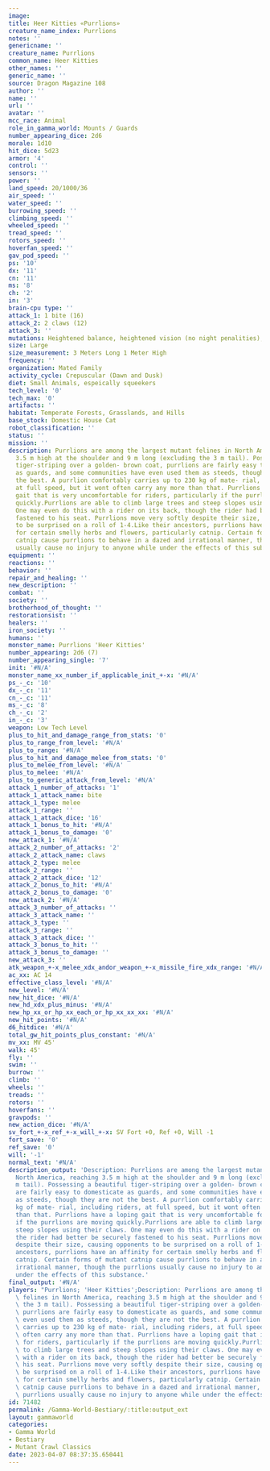 ```yaml
---
image:
title: Heer Kitties «Purrlions»
creature_name_index: Purrlions
notes: ''
genericname: ''
creature_name: Purrlions
common_name: Heer Kitties
other_names: ''
generic_name: ''
source: Dragon Magazine 108
author: ''
name: ''
url: ''
avatar: ''
mcc_race: Animal
role_in_gamma_world: Mounts / Guards
number_appearing_dice: 2d6
morale: 1d10
hit_dice: 5d23
armor: '4'
control: ''
sensors: ''
power: ''
land_speed: 20/1000/36
air_speed: ''
water_speed: ''
burrowing_speed: ''
climbing_speed: ''
wheeled_speed: ''
tread_speed: ''
rotors_speed: ''
hoverfan_speed: ''
gav_pod_speed: ''
ps: '10'
dx: '11'
cn: '11'
ms: '8'
ch: '2'
in: '3'
brain-cpu type: ''
attack_1: 1 bite (16)
attack_2: 2 claws (12)
attack_3: ''
mutations: Heightened balance, heightened vision (no night penalities), and taller
size: Large
size_measurement: 3 Meters Long 1 Meter High
frequency: ''
organization: Mated Family
activity_cycle: Crepuscular (Dawn and Dusk)
diet: Small Animals, espeically squeekers
tech_level: '0'
tech_max: '0'
artifacts: ''
habitat: Temperate Forests, Grasslands, and Hills
base_stock: Domestic House Cat
robot_classification: ''
status: ''
mission: ''
description: Purrlions are among the largest mutant felines in North America, reaching
  3.5 m high at the shoulder and 9 m long (excluding the 3 m tail). Possessing a beautiful
  tiger-striping over a golden- brown coat, purrlions are fairly easy to domesticate
  as guards, and some communities have even used them as steeds, though they are not
  the best. A purrlion comfortably carries up to 230 kg of mate- rial, including riders,
  at full speed, but it wont often carry any more than that. Purrlions have a loping
  gait that is very uncomfortable for riders, particularly if the purrlions are moving
  quickly.Purrlions are able to climb large trees and steep slopes using their claws.
  One may even do this with a rider on its back, though the rider had better be securely
  fastened to his seat. Purrlions move very softly despite their size, causing opponents
  to be surprised on a roll of 1-4.Like their ancestors, purrlions have an affinity
  for certain smelly herbs and flowers, particularly catnip. Certain forms of mutant
  catnip cause purrlions to behave in a dazed and irrational manner, though the purrlions
  usually cause no injury to anyone while under the effects of this substance.
equipment: ''
reactions: ''
behavior: ''
repair_and_healing: ''
new_description: ''
combat: ''
society: ''
brotherhood_of_thought: ''
restorationsist: ''
healers: ''
iron_society: ''
humans: ''
monster_name: Purrlions 'Heer Kitties'
number_appearing: 2d6 (7)
number_appearing_single: '7'
init: '#N/A'
monster_name_xx_number_if_applicable_init_+-x: '#N/A'
ps_-_c: '10'
dx_-_c: '11'
cn_-_c: '11'
ms_-_c: '8'
ch_-_c: '2'
in_-_c: '3'
weapon: Low Tech Level
plus_to_hit_and_damage_range_from_stats: '0'
plus_to_range_from_level: '#N/A'
plus_to_range: '#N/A'
plus_to_hit_and_damage_melee_from_stats: '0'
plus_to_melee_from_level: '#N/A'
plus_to_melee: '#N/A'
plus_to_generic_attack_from_level: '#N/A'
attack_1_number_of_attacks: '1'
attack_1_attack_name: bite
attack_1_type: melee
attack_1_range: ''
attack_1_attack_dice: '16'
attack_1_bonus_to_hit: '#N/A'
attack_1_bonus_to_damage: '0'
new_attack_1: '#N/A'
attack_2_number_of_attacks: '2'
attack_2_attack_name: claws
attack_2_type: melee
attack_2_range: ''
attack_2_attack_dice: '12'
attack_2_bonus_to_hit: '#N/A'
attack_2_bonus_to_damage: '0'
new_attack_2: '#N/A'
attack_3_number_of_attacks: ''
attack_3_attack_name: ''
attack_3_type: ''
attack_3_range: ''
attack_3_attack_dice: ''
attack_3_bonus_to_hit: ''
attack_3_bonus_to_damage: ''
new_attack_3: ''
atk_weapon_+-x_melee_xdx_andor_weapon_+-x_missile_fire_xdx_range: '#N/A'
ac_xx: AC 14
effective_class_level: '#N/A'
new_level: '#N/A'
new_hit_dice: '#N/A'
new_hd_xdx_plus_minus: '#N/A'
new_hp_xx_or_hp_xx_each_or_hp_xx_xx_xx: '#N/A'
new_hit_points: '#N/A'
d6_hitdice: '#N/A'
total_gw_hit_points_plus_constant: '#N/A'
mv_xx: MV 45'
walk: 45'
fly: ''
swim: ''
burrow: ''
climb: ''
wheels: ''
treads: ''
rotors: ''
hoverfans: ''
gravpods: ''
new_action_dice: '#N/A'
sv_fort_+-x_ref_+-x_will_+-x: SV Fort +0, Ref +0, Will -1
fort_save: '0'
ref_save: '0'
will: '-1'
normal_text: '#N/A'
description_output: 'Description: Purrlions are among the largest mutant felines in
  North America, reaching 3.5 m high at the shoulder and 9 m long (excluding the 3
  m tail). Possessing a beautiful tiger-striping over a golden- brown coat, purrlions
  are fairly easy to domesticate as guards, and some communities have even used them
  as steeds, though they are not the best. A purrlion comfortably carries up to 230
  kg of mate- rial, including riders, at full speed, but it wont often carry any more
  than that. Purrlions have a loping gait that is very uncomfortable for riders, particularly
  if the purrlions are moving quickly.Purrlions are able to climb large trees and
  steep slopes using their claws. One may even do this with a rider on its back, though
  the rider had better be securely fastened to his seat. Purrlions move very softly
  despite their size, causing opponents to be surprised on a roll of 1-4.Like their
  ancestors, purrlions have an affinity for certain smelly herbs and flowers, particularly
  catnip. Certain forms of mutant catnip cause purrlions to behave in a dazed and
  irrational manner, though the purrlions usually cause no injury to anyone while
  under the effects of this substance.'
final_output: '#N/A'
players: "Purrlions; 'Heer Kitties';Description: Purrlions are among the largest mutant\
  \ felines in North America, reaching 3.5 m high at the shoulder and 9 m long (excluding\
  \ the 3 m tail). Possessing a beautiful tiger-striping over a golden- brown coat,\
  \ purrlions are fairly easy to domesticate as guards, and some communities have\
  \ even used them as steeds, though they are not the best. A purrlion comfortably\
  \ carries up to 230 kg of mate- rial, including riders, at full speed, but it wont\
  \ often carry any more than that. Purrlions have a loping gait that is very uncomfortable\
  \ for riders, particularly if the purrlions are moving quickly.Purrlions are able\
  \ to climb large trees and steep slopes using their claws. One may even do this\
  \ with a rider on its back, though the rider had better be securely fastened to\
  \ his seat. Purrlions move very softly despite their size, causing opponents to\
  \ be surprised on a roll of 1-4.Like their ancestors, purrlions have an affinity\
  \ for certain smelly herbs and flowers, particularly catnip. Certain forms of mutant\
  \ catnip cause purrlions to behave in a dazed and irrational manner, though the\
  \ purrlions usually cause no injury to anyone while under the effects of this substance.|"
id: 71482
permalink: /Gamma-World-Bestiary/:title:output_ext
layout: gammaworld
categories:
- Gamma World
- Bestiary
- Mutant Crawl Classics
date: 2023-04-07 08:37:35.650441
---
```

